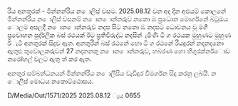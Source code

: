 රිය අනතුරක් - මින්නන්රිය න ොලිස් වසම. 2025.08.12 වන අද දින අළුයම් කොලනේ මින්නන්රිය න ොලිස් වසනම් න ොන ොන්නරුව නකො ඹ ප්‍රධොන මොර්ගනේ බටුඔය ොලම අසලදී න ොන ොන්නරුව නදස සිට නකො ඹ නදසට ධොවනය වූ මගී ප්‍රවොහන පුද්ර්ලික බස් රථයක් ඊට ප්‍රතිවිරුද්ධ නදසින් ැමිණි ටි ග රථයක මුහුණට මුහුණ ර්ැටී අනතුරක් සිදුව ඇත. අනතුරින් බස් රථනේ හො ටි ග රථනේ රියදුරන් නදනදනො ඇතුළු තුවොලකරුවන් 27 නදනනකු න ොන ොන්නරුව, හබරණ හො හිගුරක්නර්ොඩ නරෝහල් වලට ඇතු ත් කර ඇත.

අනතුර සම්බන්ධනයන් මින්නන්රිය න ොලිසිය වැඩිදුර විමර්ගන සිදු කරනු ලබයි. න ොලිස් මොධය නකොට්ඨොසය.

D/Media/Out/1571/2025 2025.08.12 ැය 0655
